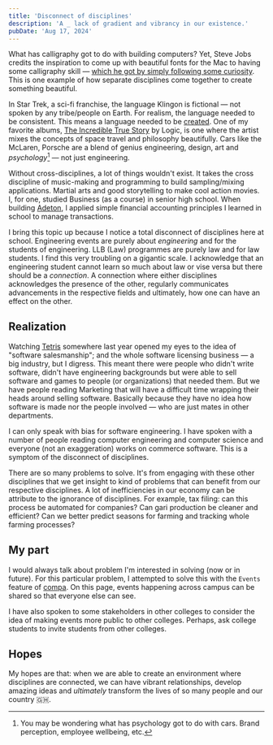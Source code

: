 ```yaml
---
title: 'Disconnect of disciplines'
description: 'A _ lack of gradient and vibrancy in our existence.'
pubDate: 'Aug 17, 2024'
---
```


What has calligraphy got to do with building computers? Yet, Steve Jobs credits the inspiration to come up with beautiful fonts for the Mac to having some calligraphy skill — [which he got by simply following some curiosity](/blog/diversify-interests). This is one example of how separate disciplines come together to create something beautiful.

In Star Trek, a sci-fi franchise, the language Klingon is fictional — not spoken by any tribe/people on Earth. For realism, the language needed to be consistent. This means a language needed to be [created](https://simple.wikipedia.org/wiki/Klingon_language). One of my favorite albums, [The Incredible True Story](https://genius.com/albums/Logic/The-incredible-true-story) by Logic, is one where the artist mixes the concepts of space travel and philosophy beautifully. Cars like the McLaren, Porsche are a blend of genius engineering, design, art and _psychology_[^1] — not just engineering.

[^1]: You may be wondering what has psychology got to do with cars. Brand perception, employee wellbeing, etc.

Without cross-disciplines, a lot of things wouldn't exist. It takes the cross discipline of music-making and programming to build sampling/mixing applications. Martial arts and good storytelling to make cool action movies. I, for one, studied Business (as a course) in senior high school. When building [Adeton](https://adeton.io), I applied simple financial accounting principles I learned in school to manage transactions.

I bring this topic up because I notice a total disconnect of disciplines here at school. Engineering events are purely about _engineering_ and for the students of engineering. LLB (Law) programmes are purely law and for law students. I find this very troubling on a gigantic scale. I acknowledge that an engineering student cannot learn so much about law or vise versa but there should be a _connection_. A connection where either disciplines acknowledges the presence of the other, regularly communicates advancements in the respective fields and ultimately, how one can have an effect on the other.

## Realization

Watching [Tetris](https://www.youtube.com/watch?v=-BLM1naCfME) somewhere last year opened my eyes to the idea of "software salesmanship"; and the whole software licensing business — a big industry, but I digress. This meant there were people who didn't write software, didn't have engineering backgrounds but were able to sell software and games to people (or organizations) that needed them. But we have people reading Marketing that will have a difficult time wrapping their heads around selling software. Basically because they have no idea how software is made nor the people involved — who are just mates in other departments.

I can only speak with bias for software engineering. I have spoken with a number of people reading computer engineering and computer science and everyone (not an exaggeration) works on commerce software. This is a symptom of the disconnect of disciplines.

There are so many problems to solve. It's from engaging with these other disciplines that we get insight to kind of problems that can benefit from our respective disciplines. A lot of inefficiencies in our economy can be attribute to the ignorance of disciplines. For example, tax filing: can this process be automated for companies? Can gari production be cleaner and efficient? Can we better predict seasons for farming and tracking whole farming processes?

## My part

I would always talk about problem I'm interested in solving (now or in future). For this particular problem, I attempted to solve this with the `Events` feature of [compa](https://knust.compa.so/events). On this page, events happening across campus can be shared so that everyone else can see.

I have also spoken to some stakeholders in other colleges to consider the idea of making events more public to other colleges. Perhaps, ask college students to invite students from other colleges.

## Hopes

My hopes are that: when we are able to create an environment where disciplines are connected, we can have vibrant relationships, develop amazing ideas and _ultimately_ transform the lives of so many people and our country 🇬🇭.
